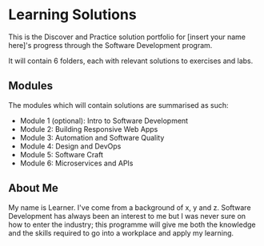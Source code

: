 # Learning Solutions

This is the Discover and Practice solution portfolio for [insert your name here]'s progress through the Software Development program.

It will contain 6 folders, each with relevant solutions to exercises and labs.

## Modules

The modules which will contain solutions are summarised as such:
- Module 1 (optional): Intro to Software Development
- Module 2: Building Responsive Web Apps
- Module 3: Automation and Software Quality
- Module 4: Design and DevOps
- Module 5: Software Craft
- Module 6: Microservices and APIs

## About Me
My name is Learner. I've come from a background of x, y and z. Software Development has always been an interest to me but I was never sure on how to enter the industry; this programme will give me both the knowledge and the skills required to go into a workplace and apply my learning.

